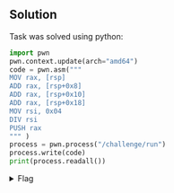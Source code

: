 ## Solution

Task was solved using python:

```py
import pwn
pwn.context.update(arch="amd64")
code = pwn.asm("""
MOV rax, [rsp]
ADD rax, [rsp+0x8]
ADD rax, [rsp+0x10]
ADD rax, [rsp+0x18]
MOV rsi, 0x04
DIV rsi
PUSH rax
""" )
process = pwn.process("/challenge/run")
process.write(code)
print(process.readall())
```

<details>
    <summary>Flag</summary>

    `pwn.college{YYLKeb3IIp5WZu8JWomyvoJklQs.0VOwIDL5ETN1QzW}`
</details>
